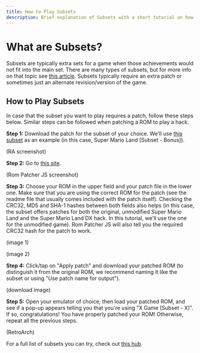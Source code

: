 ```yaml
---
title: How to Play Subsets
description: Brief explanation of Subsets with a short tutorial on how to patch a ROM for a Subset.
---
```


# What are Subsets?

Subsets are typically extra sets for a game when those achievements would not fit into the main set. There are many types of subsets, but for more info on that topic see [this article](https://docs.retroachievements.org/guidelines/content/subsets.html#types-of-subsets). Subsets typically require an extra patch or sometimes just an alternate revision/version of the game.

## How to Play Subsets

In case that the subset you want to play requires a patch, follow these steps below. Similar steps can be followed when patching a ROM to play a hack.

**Step 1:** Download the patch for the subset of your choice. We'll use [this subset](https://retroachievements.org/game/7596) as an example (in this case, Super Mario Land [Subset - Bonus]).

(RA screenshot)

**Step 2:** Go to [this site](https://www.marcrobledo.com/RomPatcher.js/).

(Rom Patcher JS screenshot)

**Step 3:** Choose your ROM in the upper field and your patch file in the lower one. Make sure that you are using the correct ROM for the patch (see the readme file that usually comes included with the patch itself). Checking the CRC32, MD5 and SHA-1 hashes between both fields also helps (in this case, the subset offers patches for both the original, unmodified Super Mario Land and the Super Mario Land DX hack. In this tutorial, we'll use the one for the unmodified game). Rom Patcher JS will also tell you the required CRC32 hash for the patch to work.

(image 1)

(image 2)

**Step 4:** Click/tap on "Apply patch" and download your patched ROM (to distinguish it from the original ROM, we recommend naming it like the subset or using "Use patch name for output").

(download image)

**Step 5:** Open your emulator of choice, then load your patched ROM, and see if a pop-up appears telling you that you're using "X Game [Subset - X]". If so, congratulations! You have properly patched your ROM! Otherwise, repeat all the previous steps.

(RetroArch)

For a full list of subsets you can try, check out [this hub](https://retroachievements.org/game/20156).

